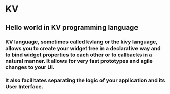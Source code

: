 # KV
## Hello world in KV programming language

### KV language, sometimes called kvlang or the kivy language, allows you to create your widget tree in a declarative way and to bind widget properties to each other or to callbacks in a natural manner. It allows for very fast prototypes and agile changes to your UI.

### It also facilitates separating the logic of your application and its User Interface.